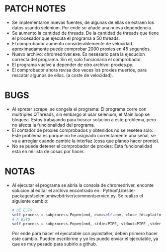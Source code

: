 # PATCH NOTES
- Se implementaron nuevas fuentes, de algunas de ellas se extraen los datos usando selenium. Por ende se añade una nueva dependencia.
- Se aumento la cantidad de threads. De la cantidad de threads que tiene el procesador que ejecuta el programa a 50 threads. 
- El comprobador aumento considerablemente de velocidad. aproximadamente puede comprobar 2000 proxies en 45 segundos.
- Nuevo archivo: chromedriver.exe. Es nesesario para la ejecucion correcta del programa. Sin el, solo funcionaria el comprobador.
- El programa vuelve a depender de otro archivo: proxies.py.
- El comprobador ahora revisa dos veces los proxies muertos, para rescatar algunos de ellos. (a coste de velocidad).

# BUGS
- Al apretar scrape, se congela el programa: El programa corre con multriples QThreads, sin embargo al usar selenium, el Main loop se bloquea. Estoy trabajando para buscar solucion a este problema, pero no afecta la funcionalidad del programa.
- El contador de proxies comprobados y obtenidos no se resetea solo: Este problema es porque no he asignado correctamente una señal, se va a arreglar cuando cambie la interfaz (cosa que planeo hacer pronto).
- No se puede detener el comprobador de proxies: Esta funcionalidad esta en mi lista de cosas por hacer.

# NOTAS
- Al ejecutar el programa se abria la consola de chromedriver, enconte solucion al editar el archivo encontrado en : Python\Lib\site-packages\selenium\webdriver\common\service.py.
  Se realizo el siguiente cambio:
  
  ```python
  # DE ESTO
  self.process = subprocess.Popen(cmd, env=self.env, close_fds=platform.system() != 'Windows', stdout=self.log_file, stderr=self.log_file, stdin=PIPE)
  # A ESTO
  self.process = subprocess.Popen(cmd, stdin=PIPE, stdout=PIPE ,stderr=PIPE, shell=False, creationflags=0x08000000)
  ```
  
  Por ende para hacer el ejecutable con pyinstaller, deben primero hacer este cambio. Pueden escribirme y yo les puedo enviar el ejecutable, ya que es muy pesado para subirlo a github.
